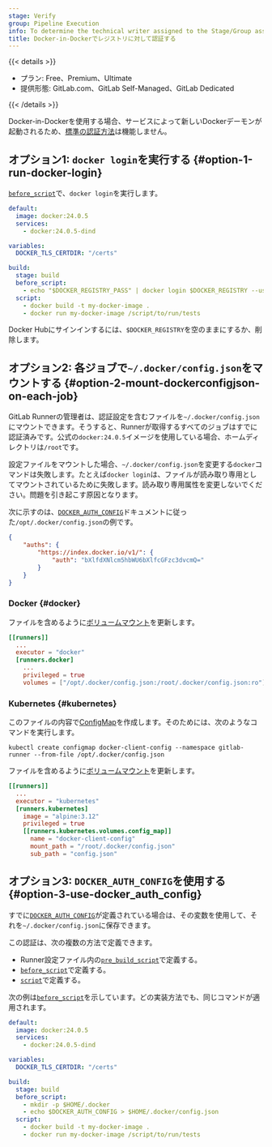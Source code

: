 ```yaml
---
stage: Verify
group: Pipeline Execution
info: To determine the technical writer assigned to the Stage/Group associated with this page, see https://handbook.gitlab.com/handbook/product/ux/technical-writing/#assignments
title: Docker-in-Dockerでレジストリに対して認証する
---
```


{{< details >}}

- プラン: Free、Premium、Ultimate
- 提供形態: GitLab.com、GitLab Self-Managed、GitLab Dedicated

{{< /details >}}

Docker-in-Dockerを使用する場合、サービスによって新しいDockerデーモンが起動されるため、[標準の認証方法](using_docker_images.md#access-an-image-from-a-private-container-registry)は機能しません。

## オプション1: `docker login`を実行する {#option-1-run-docker-login}

[`before_script`](../yaml/_index.md#before_script)で、`docker login`を実行します。

```yaml
default:
  image: docker:24.0.5
  services:
    - docker:24.0.5-dind

variables:
  DOCKER_TLS_CERTDIR: "/certs"

build:
  stage: build
  before_script:
    - echo "$DOCKER_REGISTRY_PASS" | docker login $DOCKER_REGISTRY --username $DOCKER_REGISTRY_USER --password-stdin
  script:
    - docker build -t my-docker-image .
    - docker run my-docker-image /script/to/run/tests
```

Docker Hubにサインインするには、`$DOCKER_REGISTRY`を空のままにするか、削除します。

## オプション2: 各ジョブで`~/.docker/config.json`をマウントする {#option-2-mount-dockerconfigjson-on-each-job}

GitLab Runnerの管理者は、認証設定を含むファイルを`~/.docker/config.json`にマウントできます。そうすると、Runnerが取得するすべてのジョブはすでに認証済みです。公式の`docker:24.0.5`イメージを使用している場合、ホームディレクトリは`/root`です。

設定ファイルをマウントした場合、`~/.docker/config.json`を変更する`docker`コマンドは失敗します。たとえば`docker login`は、ファイルが読み取り専用としてマウントされているために失敗します。読み取り専用属性を変更しないでください。問題を引き起こす原因となります。

次に示すのは、[`DOCKER_AUTH_CONFIG`](using_docker_images.md#determine-your-docker_auth_config-data)ドキュメントに従った`/opt/.docker/config.json`の例です。

```json
{
    "auths": {
        "https://index.docker.io/v1/": {
            "auth": "bXlfdXNlcm5hbWU6bXlfcGFzc3dvcmQ="
        }
    }
}
```

### Docker {#docker}

ファイルを含めるように[ボリュームマウント](https://docs.gitlab.com/runner/configuration/advanced-configuration.html#volumes-in-the-runnersdocker-section)を更新します。

```toml
[[runners]]
  ...
  executor = "docker"
  [runners.docker]
    ...
    privileged = true
    volumes = ["/opt/.docker/config.json:/root/.docker/config.json:ro"]
```

### Kubernetes {#kubernetes}

このファイルの内容で[ConfigMap](https://kubernetes.io/docs/concepts/configuration/configmap/)を作成します。そのためには、次のようなコマンドを実行します。

```shell
kubectl create configmap docker-client-config --namespace gitlab-runner --from-file /opt/.docker/config.json
```

ファイルを含めるように[ボリュームマウント](https://docs.gitlab.com/runner/executors/kubernetes/#custom-volume-mount)を更新します。

```toml
[[runners]]
  ...
  executor = "kubernetes"
  [runners.kubernetes]
    image = "alpine:3.12"
    privileged = true
    [[runners.kubernetes.volumes.config_map]]
      name = "docker-client-config"
      mount_path = "/root/.docker/config.json"
      sub_path = "config.json"
```

## オプション3: `DOCKER_AUTH_CONFIG`を使用する {#option-3-use-docker_auth_config}

すでに[`DOCKER_AUTH_CONFIG`](using_docker_images.md#determine-your-docker_auth_config-data)が定義されている場合は、その変数を使用して、それを`~/.docker/config.json`に保存できます。

この認証は、次の複数の方法で定義できます。

- Runner設定ファイル内の[`pre_build_script`](https://docs.gitlab.com/runner/configuration/advanced-configuration.html#the-runners-section)で定義する。
- [`before_script`](../yaml/_index.md#before_script)で定義する。
- [`script`](../yaml/_index.md#script)で定義する。

次の例は[`before_script`](../yaml/_index.md#before_script)を示しています。どの実装方法でも、同じコマンドが適用されます。

```yaml
default:
  image: docker:24.0.5
  services:
    - docker:24.0.5-dind

variables:
  DOCKER_TLS_CERTDIR: "/certs"

build:
  stage: build
  before_script:
    - mkdir -p $HOME/.docker
    - echo $DOCKER_AUTH_CONFIG > $HOME/.docker/config.json
  script:
    - docker build -t my-docker-image .
    - docker run my-docker-image /script/to/run/tests
```
